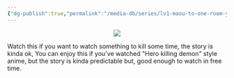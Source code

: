 ```yaml
---
{"dg-publish":true,"permalink":"/media-db/series/lv1-maou-to-one-room-yuusha-2023/","title":"Lv1 Maou to One Room Yuusha","tags":["mediaDB/tv/series"],"noteIcon":""}
---
```


<center><img src="https://cdn.myanimelist.net/images/anime/1879/136721.jpg"></center>

Watch this if you want to watch something to kill some time, the story is kinda ok, You can enjoy this if you've watched "Hero killing demon" style anime, but the story is kinda predictable but, good enough to watch in free time.